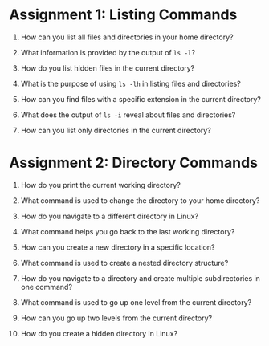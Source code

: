 # Assignment 1: Listing Commands

1. How can you list all files and directories in your home directory?
   

2. What information is provided by the output of `ls -l`?
   

3. How do you list hidden files in the current directory?
   

4. What is the purpose of using `ls -lh` in listing files and directories?
   

5. How can you find files with a specific extension in the current directory?
   

6. What does the output of `ls -i` reveal about files and directories?
   

7. How can you list only directories in the current directory?
   

# Assignment 2: Directory Commands

1. How do you print the current working directory?
   

2. What command is used to change the directory to your home directory?
   

3. How do you navigate to a different directory in Linux?
   

4. What command helps you go back to the last working directory?
  

5. How can you create a new directory in a specific location?
   

6. What command is used to create a nested directory structure?
  

7. How do you navigate to a directory and create multiple subdirectories in one command?
   

8. What command is used to go up one level from the current directory?
   

9. How can you go up two levels from the current directory?
   

10. How do you create a hidden directory in Linux?
   
